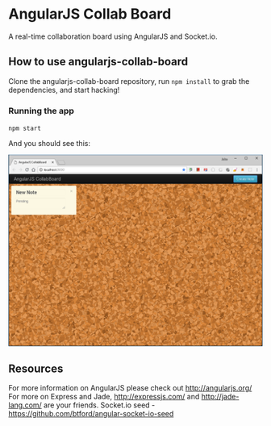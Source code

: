 AngularJS Collab Board
======================

A real-time collaboration board using AngularJS and Socket.io.

## How to use angularjs-collab-board

Clone the angularjs-collab-board repository, run `npm install` to grab the dependencies, and start hacking!

### Running the app

    npm start

And you should see this:

![Frontpage of Website](https://raw.githubusercontent.com/jbhaktul/angularjs-collab-board/master/frontpage.PNG)

## Resources
For more information on AngularJS please check out http://angularjs.org/
For more on Express and Jade, http://expressjs.com/ and http://jade-lang.com/ are your friends.
Socket.io seed - https://github.com/btford/angular-socket-io-seed